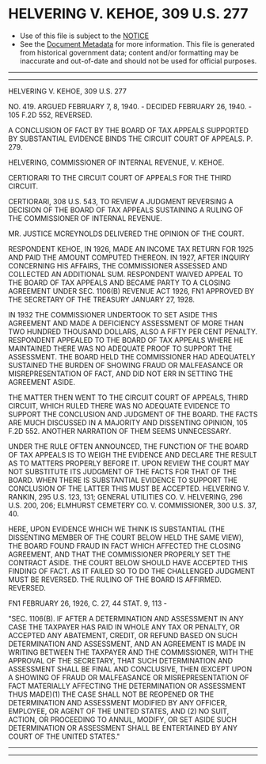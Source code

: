 ---
---

# HELVERING V. KEHOE, 309 U.S. 277

* Use of this file is subject to the [NOTICE](https://github.com/publicdocs/notice/blob/master/NOTICE)
* See the [Document Metadata](../../../) for more information.
  This file is generated from historical government data; content and/or formatting may be inaccurate and out-of-date and should not be used for official purposes.

----------
----------

HELVERING V. KEHOE, 309 U.S. 277

NO. 419.  ARGUED FEBRUARY 7, 8, 1940.  - DECIDED FEBRUARY 26, 1940.  - 105 F.2D 552, REVERSED.

A CONCLUSION OF FACT BY THE BOARD OF TAX APPEALS SUPPORTED BY SUBSTANTIAL EVIDENCE BINDS THE CIRCUIT COURT OF APPEALS.  P. 279.

HELVERING, COMMISSIONER OF INTERNAL REVENUE, V. KEHOE.

CERTIORARI TO THE CIRCUIT COURT OF APPEALS FOR THE THIRD CIRCUIT.

CERTIORARI, 308 U.S. 543, TO REVIEW A JUDGMENT REVERSING A DECISION OF THE BOARD OF TAX APPEALS SUSTAINING A RULING OF THE COMMISSIONER OF INTERNAL REVENUE.

MR. JUSTICE MCREYNOLDS DELIVERED THE OPINION OF THE COURT.

RESPONDENT KEHOE, IN 1926, MADE AN INCOME TAX RETURN FOR 1925 AND PAID THE AMOUNT COMPUTED THEREON.  IN 1927, AFTER INQUIRY CONCERNING HIS AFFAIRS, THE COMMISSIONER ASSESSED AND COLLECTED AN ADDITIONAL SUM.  RESPONDENT WAIVED APPEAL TO THE BOARD OF TAX APPEALS AND BECAME PARTY TO A CLOSING AGREEMENT UNDER SEC. 1106(B) REVENUE ACT 1926,  FN1 APPROVED BY THE SECRETARY OF THE TREASURY JANUARY 27, 1928.

IN 1932 THE COMMISSIONER UNDERTOOK TO SET ASIDE THIS AGREEMENT AND MADE A DEFICIENCY ASSESSMENT OF MORE THAN TWO HUNDRED THOUSAND DOLLARS, ALSO A FIFTY PER CENT PENALTY.  RESPONDENT APPEALED TO THE BOARD OF TAX APPEALS WHERE HE MAINTAINED THERE WAS NO ADEQUATE PROOF TO SUPPORT THE ASSESSMENT.  THE BOARD HELD THE COMMISSIONER HAD ADEQUATELY SUSTAINED THE BURDEN OF SHOWING FRAUD OR MALFEASANCE OR MISREPRESENTATION OF FACT, AND DID NOT ERR IN SETTING THE AGREEMENT ASIDE.

THE MATTER THEN WENT TO THE CIRCUIT COURT OF APPEALS, THIRD CIRCUIT, WHICH RULED THERE WAS NO ADEQUATE EVIDENCE TO SUPPORT THE CONCLUSION AND JUDGMENT OF THE BOARD.  THE FACTS ARE MUCH DISCUSSED IN A MAJORITY AND DISSENTING OPINION, 105 F.2D 552.  ANOTHER NARRATION OF THEM SEEMS UNNECESSARY.

UNDER THE RULE OFTEN ANNOUNCED, THE FUNCTION OF THE BOARD OF TAX APPEALS IS TO WEIGH THE EVIDENCE AND DECLARE THE RESULT AS TO MATTERS PROPERLY BEFORE IT.  UPON REVIEW THE COURT MAY NOT SUBSTITUTE ITS JUDGMENT OF THE FACTS FOR THAT OF THE BOARD.  WHEN THERE IS SUBSTANTIAL EVIDENCE TO SUPPORT THE CONCLUSION OF THE LATTER THIS MUST BE ACCEPTED.  HELVERING V. RANKIN, 295 U.S. 123, 131; GENERAL UTILITIES CO. V. HELVERING, 296 U.S. 200, 206; ELMHURST CEMETERY CO. V. COMMISSIONER, 300 U.S. 37, 40.

HERE, UPON EVIDENCE WHICH WE THINK IS SUBSTANTIAL (THE DISSENTING MEMBER OF THE COURT BELOW HELD THE SAME VIEW), THE BOARD FOUND FRAUD IN FACT WHICH AFFECTED THE CLOSING AGREEMENT, AND THAT THE COMMISSIONER PROPERLY SET THE CONTRACT ASIDE.  THE COURT BELOW SHOULD HAVE ACCEPTED THIS FINDING OF FACT.  AS IT FAILED SO TO DO THE CHALLENGED JUDGMENT MUST BE REVERSED.  THE RULING OF THE BOARD IS AFFIRMED.  REVERSED.

FN1  FEBRUARY 26, 1926, C. 27, 44 STAT. 9, 113 -

"SEC. 1106(B).  IF AFTER A DETERMINATION AND ASSESSMENT IN ANY CASE THE TAXPAYER HAS PAID IN WHOLE ANY TAX OR PENALTY, OR ACCEPTED ANY ABATEMENT, CREDIT, OR REFUND BASED ON SUCH DETERMINATION AND ASSESSMENT, AND AN AGREEMENT IS MADE IN WRITING BETWEEN THE TAXPAYER AND THE COMMISSIONER, WITH THE APPROVAL OF THE SECRETARY, THAT SUCH DETERMINATION AND ASSESSMENT SHALL BE FINAL AND CONCLUSIVE, THEN (EXCEPT UPON A SHOWING OF FRAUD OR MALFEASANCE OR MISREPRESENTATION OF FACT MATERIALLY AFFECTING THE DETERMINATION OR ASSESSMENT THUS MADE)(1) THE CASE SHALL NOT BE REOPENED OR THE DETERMINATION AND ASSESSMENT MODIFIED BY ANY OFFICER, EMPLOYEE, OR AGENT OF THE UNITED STATES, AND (2) NO SUIT, ACTION, OR PROCEEDING TO ANNUL, MODIFY, OR SET ASIDE SUCH DETERMINATION OR ASSESSMENT SHALL BE ENTERTAINED BY ANY COURT OF THE UNITED STATES."


----------
----------

